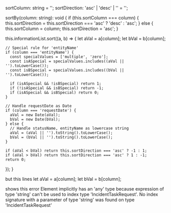 sortColumn: string = '';
sortDirection: 'asc' | 'desc' | '' = '';

sortBy(column: string): void {
  if (this.sortColumn === column) {
    this.sortDirection = this.sortDirection === 'asc' ? 'desc' : 'asc';
  } else {
    this.sortColumn = column;
    this.sortDirection = 'asc';
  }

  this.informationList.sort((a, b) => {
    let aVal = a[column];
    let bVal = b[column];

    // Special rule for 'entityName'
    if (column === 'entityName') {
      const specialValues = ['multiple', 'zero'];
      const isASpecial = specialValues.includes((aVal || '').toLowerCase());
      const isBSpecial = specialValues.includes((bVal || '').toLowerCase());

      if (isASpecial && !isBSpecial) return 1;
      if (!isASpecial && isBSpecial) return -1;
      if (isASpecial && isBSpecial) return 0;
    }

    // Handle requestDate as Date
    if (column === 'requestDate') {
      aVal = new Date(aVal);
      bVal = new Date(bVal);
    } else {
      // Handle statusName, entityName as lowercase string
      aVal = (aVal || '').toString().toLowerCase();
      bVal = (bVal || '').toString().toLowerCase();
    }

    if (aVal < bVal) return this.sortDirection === 'asc' ? -1 : 1;
    if (aVal > bVal) return this.sortDirection === 'asc' ? 1 : -1;
    return 0;
  });
}


but this lines
let aVal = a[column];
      let bVal = b[column];
      
shows this error
Element implicitly has an 'any' type because expression of type 'string' can't be used to index type 'IncidentTaskRequest'.
  No index signature with a parameter of type 'string' was found on type 'IncidentTaskRequest'
